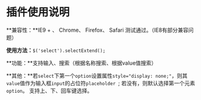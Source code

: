 # 插件使用说明

**兼容性：**IE9 + 、 Chrome、 Firefox、 Safari 测试通过。（IE8有部分兼容问题）

**使用方法：**`$('select').selectExtend();`

**功能：**支持输入、搜索（根据名称搜索、根据value值搜索）

**其他：**若`select`下第一个`option`设置属性`style="display: none;"`，则其`value`值作为输入框`input`的占位符`placeholder `; 若没有，则默认选择第一个元素`option`。 支持上、下、回车键选择。 
